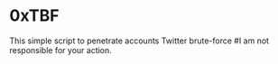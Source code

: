# 0xTBF
This simple script to penetrate accounts Twitter brute-force
#I am not responsible for your action.
